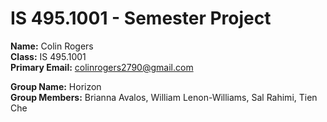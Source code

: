 # IS 495.1001 - Semester Project  
**Name:** Colin Rogers  
**Class:** IS 495.1001    
**Primary Email:** colinrogers2790@gmail.com

**Group Name:** Horizon  
**Group Members:** Brianna Avalos, William Lenon-Williams, Sal Rahimi, Tien Che
